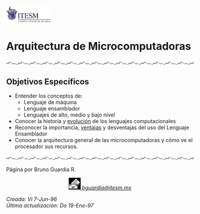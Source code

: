 # ![TEC](../../images/tec-ccmt.gif)

# Arquitectura de Microcomputadoras

![](../../images/waveline.gif)

## Objetivos Específicos

*   Entender los conceptos de:
    *   Lenguaje de máquina
    *   Lenguaje ensamblador
    *   Lenguajes de alto, medio y bajo nivel
*   Conocer la historia y [evolución](../Temas/clase02.md#evolucion) de los lenguajes computacionales
*   Reconocer la importancia, [ventajas](../Temas/clase02.md#ventajas) y desventajas del uso del Lenguaje Ensamblador
*   Conocer la arquitectura general de las microcomputadoras y cómo ve el procesador sus recursos.

![](../../images/waveline.gif)

Página por Bruno Guardia R.

<div align="center">

<center>

<address>

[![Correo](../../images/mail.gif) bguardia@itesm.mx](mailto:bguardia@campus.ccm.itesm.mx) </address>

</center>

</div>

_Creada: Vi 7-Jun-96_  
_Última actualización: Do 19-Ene-97_